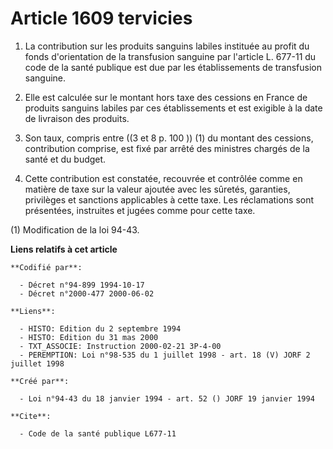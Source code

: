 # Article 1609 tervicies

1. La contribution sur les produits sanguins labiles instituée au profit du fonds d'orientation de la transfusion sanguine
par l'article L. 677-11 du code de la santé publique est due par les établissements de transfusion sanguine.

2. Elle est calculée sur le montant hors taxe des cessions en France de produits sanguins labiles par ces établissements et
est exigible à la date de livraison des produits.

3. Son taux, compris entre ((3 et 8 p. 100 )) (1) du montant des cessions, contribution comprise, est fixé par arrêté des
ministres chargés de la santé et du budget.

4. Cette contribution est constatée, recouvrée et contrôlée comme en matière de taxe sur la valeur ajoutée avec les sûretés,
garanties, privilèges et sanctions applicables à cette taxe. Les réclamations sont présentées, instruites et jugées comme
pour cette taxe.

(1) Modification de la loi 94-43.

**Liens relatifs à cet article**

	**Codifié par**:

	  - Décret n°94-899 1994-10-17
	  - Décret n°2000-477 2000-06-02

	**Liens**:

	  - HISTO: Edition du 2 septembre 1994
	  - HISTO: Edition du 31 mas 2000
	  - TXT_ASSOCIE: Instruction 2000-02-21 3P-4-00
	  - PEREMPTION: Loi n°98-535 du 1 juillet 1998 - art. 18 (V) JORF 2 juillet 1998

	**Créé par**:

	  - Loi n°94-43 du 18 janvier 1994 - art. 52 () JORF 19 janvier 1994

	**Cite**:

	  - Code de la santé publique L677-11
